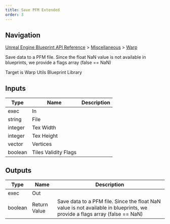 ```yaml
---
title: Save PFM Extended
order: 3
---
```

## Navigation

[Unreal Engine Blueprint API Reference](https://dev.epicgames.com/documentation/en-us/unreal-engine/BlueprintAPI) > [Miscellaneous](https://dev.epicgames.com/documentation/en-us/unreal-engine/BlueprintAPI/Miscellaneous) > [Warp](https://dev.epicgames.com/documentation/en-us/unreal-engine/BlueprintAPI/Miscellaneous/Warp)

Save data to a PFM file. Since the float NaN value is not available in blueprints, we provide a flags array (false == NaN)

Target is Warp Utils Blueprint Library

## Inputs

| Type | Name | Description |
| --- | --- | --- |
| exec | In |  |
| string | File |  |
| integer | Tex Width |  |
| integer | Tex Height |  |
| vector | Vertices |  |
| boolean | Tiles Validity Flags |  |

## Outputs

| Type | Name | Description |
| --- | --- | --- |
| exec | Out |  |
| boolean | Return Value | Save data to a PFM file. Since the float NaN value is not available in blueprints, we provide a flags array (false == NaN) |

